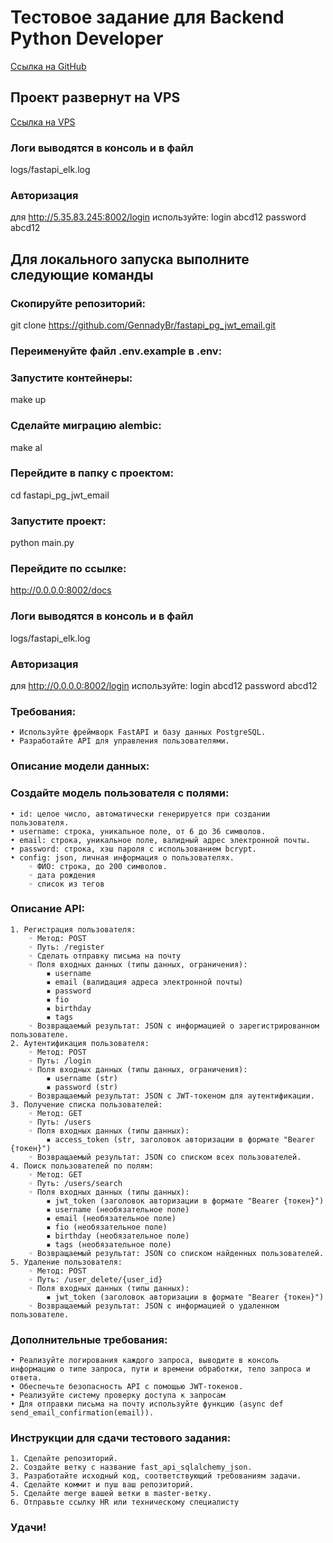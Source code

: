 # Тестовое задание для Backend Python Developer

[Ссылка на GitHub](https://github.com/GennadyBr/fastapi_pg_jwt_email)


## Проект развернут на VPS
[Ссылка на VPS](http://5.35.83.245:8002/docs)

### Логи выводятся в консоль и в файл
logs/fastapi_elk.log

### Авторизация
для http://5.35.83.245:8002/login
используйте:
login abcd12
password abcd12

## Для локального запуска выполните следующие команды

### Скопируйте репозиторий:
git clone https://github.com/GennadyBr/fastapi_pg_jwt_email.git

### Переименуйте файл .env.example в .env:

### Запустите контейнеры:
make up

### Сделайте миграцию alembic:
make al

### Перейдите в папку с проектом:
cd fastapi_pg_jwt_email

### Запустите проект:
python main.py

### Перейдите по ссылке:
http://0.0.0.0:8002/docs

### Логи выводятся в консоль и в файл
logs/fastapi_elk.log

### Авторизация
для http://0.0.0.0:8002/login
используйте:
login abcd12
password abcd12



### Требования:
    • Используйте фреймворк FastAPI и базу данных PostgreSQL. 
    • Разработайте API для управления пользователями. 
### Описание модели данных: 
### Создайте модель пользователя с полями: 
    • id: целое число, автоматически генерируется при создании пользователя. 
    • username: строка, уникальное поле, от 6 до 36 символов. 
    • email: строка, уникальное поле, валидный адрес электронной почты. 
    • password: строка, хэш пароля с использованием bcrypt. 
    • config: json, личная информация о пользователях. 
        ◦ ФИО: строка, до 200 символов. 
        ◦ дата рождения 
        ◦ список из тегов 
### Описание API: 
    1. Регистрация пользователя: 
        ◦ Метод: POST 
        ◦ Путь: /register 
        ◦ Сделать отправку письма на почту 
        ◦ Поля входных данных (типы данных, ограничения):  
            ▪ username 
            ▪ email (валидация адреса электронной почты) 
            ▪ password  
            ▪ fio 
            ▪ birthday 
            ▪ tags 
        ◦ Возвращаемый результат: JSON с информацией о зарегистрированном пользователе. 
    2. Аутентификация пользователя: 
        ◦ Метод: POST 
        ◦ Путь: /login 
        ◦ Поля входных данных (типы данных, ограничения):  
            ▪ username (str) 
            ▪ password (str) 
        ◦ Возвращаемый результат: JSON с JWT-токеном для аутентификации. 
    3. Получение списка пользователей: 
        ◦ Метод: GET 
        ◦ Путь: /users 
        ◦ Поля входных данных (типы данных):  
            ▪ access_token (str, заголовок авторизации в формате "Bearer {токен}") 
        ◦ Возвращаемый результат: JSON со списком всех пользователей. 
    4. Поиск пользователей по полям: 
        ◦ Метод: GET 
        ◦ Путь: /users/search 
        ◦ Поля входных данных (типы данных):  
            ▪ jwt_token (заголовок авторизации в формате "Bearer {токен}") 
            ▪ username (необязательное поле) 
            ▪ email (необязательное поле) 
            ▪ fio (необязательное поле) 
            ▪ birthday (необязательное поле) 
            ▪ tags (необязательное поле) 
        ◦ Возвращаемый результат: JSON со списком найденных пользователей. 
    5. Удаление пользователя: 
        ◦ Метод: POST 
        ◦ Путь: /user_delete/{user_id} 
        ◦ Поля входных данных (типы данных):  
            ▪ jwt_token (заголовок авторизации в формате "Bearer {токен}") 
        ◦ Возвращаемый результат: JSON с информацией о удаленном пользователе. 
### Дополнительные требования: 
    • Реализуйте логирования каждого запроса, выводите в консоль информацию о типе запроса, пути и времени обработки, тело запроса и ответа.
    • Обеспечьте безопасность API с помощью JWT-токенов. 
    • Реализуйте систему проверку доступа к запросам 
    • Для отправки письма на почту используйте функцию (async def send_email_confirmation(email)). 
### Инструкции для сдачи тестового задания: 
    1. Сделайте репозиторий. 
    2. Создайте ветку с название fast_api_sqlalchemy_json. 
    3. Разработайте исходный код, соответствующий требованиям задачи. 
    4. Сделайте коммит и пуш ваш репозиторий. 
    5. Сделайте merge вашей ветки в master-ветку. 
    6. Отправьте ссылку HR или техническому специалисту  

### Удачи! 
  